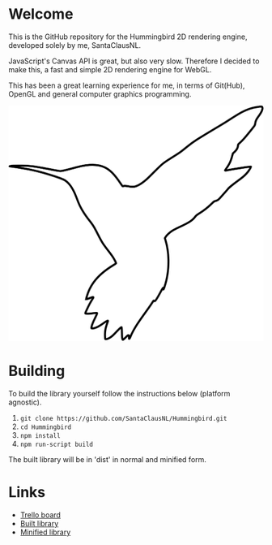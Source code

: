 # Welcome
This is the GitHub repository for the Hummingbird 2D rendering engine, developed solely by me, SantaClausNL.

JavaScript's Canvas API is great, but also very slow. Therefore I decided to make this, a fast and simple 2D rendering engine for WebGL.

This has been a great learning experience for me, in terms of Git(Hub), OpenGL and general computer graphics programming.

![Alt text](https://github.com/SantaClausNL/Hummingbird/raw/master/assets/logo.png "Hummingbird engine logo.")

# Building
To build the library yourself follow the instructions below (platform agnostic).

1. `git clone https://github.com/SantaClausNL/Hummingbird.git`
2. `cd Hummingbird`
3. `npm install`
4. `npm run-script build`

The built library will be in 'dist' in normal and minified form.

# Links
- [Trello board](https://trello.com/b/QO8sjFeJ)
- [Built library](https://projects.santaclausnl.ga/Hummingbird/dist/hummingbird.js)
- [Minified library](https://projects.santaclausnl.ga/Hummingbird/dist/hummingbird.min.js)
